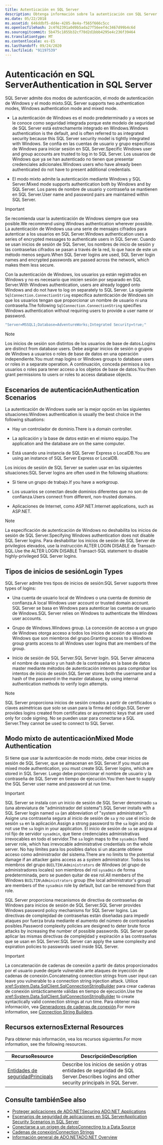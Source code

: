 ```yaml
---
title: Autenticación en SQL Server
description: Obtenga información sobre la autenticación con SQL Server para ADO.NET, incluido el modo de autenticación de Windows y el modo mixto.
ms.date: 05/22/2018
ms.assetid: 646ddbf5-dd4e-4285-8e4a-f565f666c5cc
ms.openlocfilehash: 2c4f62391a0d9b5ada27f56eef4c3467d99b4c6d
ms.sourcegitcommit: 5b475c1855b32cf78d2d1bbb4295e4c236f39464
ms.translationtype: MT
ms.contentlocale: es-ES
ms.lasthandoff: 09/24/2020
ms.locfileid: "91197539"
---
```

# <a name="authentication-in-sql-server"></a><span data-ttu-id="c9c53-103">Autenticación en SQL Server</span><span class="sxs-lookup"><span data-stu-id="c9c53-103">Authentication in SQL Server</span></span>

<span data-ttu-id="c9c53-104">SQL Server admite dos modos de autenticación, el modo de autenticación de Windows y el modo mixto.</span><span class="sxs-lookup"><span data-stu-id="c9c53-104">SQL Server supports two authentication modes, Windows authentication mode and mixed mode.</span></span>  
  
- <span data-ttu-id="c9c53-105">La autenticación de Windows es el modo predeterminado y a veces se le conoce como seguridad integrada porque este modelo de seguridad de SQL Server está estrechamente integrado en Windows.</span><span class="sxs-lookup"><span data-stu-id="c9c53-105">Windows authentication is the default, and is often referred to as integrated security because this SQL Server security model is tightly integrated with Windows.</span></span> <span data-ttu-id="c9c53-106">Se confía en las cuentas de usuario y grupo específicas de Windows para iniciar sesión en SQL Server.</span><span class="sxs-lookup"><span data-stu-id="c9c53-106">Specific Windows user and group accounts are trusted to log in to SQL Server.</span></span> <span data-ttu-id="c9c53-107">Los usuarios de Windows que ya se han autenticado no tienen que presentar credenciales adicionales.</span><span class="sxs-lookup"><span data-stu-id="c9c53-107">Windows users who have already been authenticated do not have to present additional credentials.</span></span>  
  
- <span data-ttu-id="c9c53-108">El modo mixto admite la autenticación mediante Windows y SQL Server.</span><span class="sxs-lookup"><span data-stu-id="c9c53-108">Mixed mode supports authentication both by Windows and by SQL Server.</span></span> <span data-ttu-id="c9c53-109">Los pares de nombre de usuario y contraseña se mantienen en SQL Server.</span><span class="sxs-lookup"><span data-stu-id="c9c53-109">User name and password pairs are maintained within SQL Server.</span></span>  
  
> [!IMPORTANT]
> <span data-ttu-id="c9c53-110">Se recomienda usar la autenticación de Windows siempre que sea posible.</span><span class="sxs-lookup"><span data-stu-id="c9c53-110">We recommend using Windows authentication wherever possible.</span></span> <span data-ttu-id="c9c53-111">La autenticación de Windows usa una serie de mensajes cifrados para autenticar a los usuarios en SQL Server.</span><span class="sxs-lookup"><span data-stu-id="c9c53-111">Windows authentication uses a series of encrypted messages to authenticate users in SQL Server.</span></span> <span data-ttu-id="c9c53-112">Cuando se usan inicios de sesión de SQL Server, los nombres de inicio de sesión y las contraseñas cifrados se pasan a través de la red, lo que hace de este un método menos seguro.</span><span class="sxs-lookup"><span data-stu-id="c9c53-112">When SQL Server logins are used, SQL Server login names and encrypted passwords are passed across the network, which makes them less secure.</span></span>  
  
 <span data-ttu-id="c9c53-113">Con la autenticación de Windows, los usuarios ya están registrados en Windows y no es necesario que inicien sesión por separado en SQL Server.</span><span class="sxs-lookup"><span data-stu-id="c9c53-113">With Windows authentication, users are already logged onto Windows and do not have to log on separately to SQL Server.</span></span> <span data-ttu-id="c9c53-114">La siguiente `SqlConnection.ConnectionString` especifica autenticación de Windows sin que los usuarios tengan que proporcionar un nombre de usuario ni una contraseña.</span><span class="sxs-lookup"><span data-stu-id="c9c53-114">The following `SqlConnection.ConnectionString` specifies Windows authentication without requiring users to provide a user name or password.</span></span>  
  
```csharp  
"Server=MSSQL1;Database=AdventureWorks;Integrated Security=true;"
```  
  
> [!NOTE]
> <span data-ttu-id="c9c53-115">Los inicios de sesión son distintos de los usuarios de base de datos.</span><span class="sxs-lookup"><span data-stu-id="c9c53-115">Logins are distinct from database users.</span></span> <span data-ttu-id="c9c53-116">Debe asignar inicios de sesión o grupos de Windows a usuarios o roles de base de datos en una operación independiente.</span><span class="sxs-lookup"><span data-stu-id="c9c53-116">You must map logins or Windows groups to database users or roles in a separate operation.</span></span> <span data-ttu-id="c9c53-117">A continuación, conceda permisos a los usuarios o roles para tener acceso a los objetos de base de datos.</span><span class="sxs-lookup"><span data-stu-id="c9c53-117">You then grant permissions to users or roles to access database objects.</span></span>  
  
## <a name="authentication-scenarios"></a><span data-ttu-id="c9c53-118">Escenarios de autenticación</span><span class="sxs-lookup"><span data-stu-id="c9c53-118">Authentication Scenarios</span></span>  

 <span data-ttu-id="c9c53-119">La autenticación de Windows suele ser la mejor opción en las siguientes situaciones:</span><span class="sxs-lookup"><span data-stu-id="c9c53-119">Windows authentication is usually the best choice in the following situations:</span></span>  
  
- <span data-ttu-id="c9c53-120">Hay un controlador de dominio.</span><span class="sxs-lookup"><span data-stu-id="c9c53-120">There is a domain controller.</span></span>  
  
- <span data-ttu-id="c9c53-121">La aplicación y la base de datos están en el mismo equipo.</span><span class="sxs-lookup"><span data-stu-id="c9c53-121">The application and the database are on the same computer.</span></span>  
  
- <span data-ttu-id="c9c53-122">Está usando una instancia de SQL Server Express o LocalDB.</span><span class="sxs-lookup"><span data-stu-id="c9c53-122">You are using an instance of SQL Server Express or LocalDB.</span></span>  
  
 <span data-ttu-id="c9c53-123">Los inicios de sesión de SQL Server se suelen usar en las siguientes situaciones:</span><span class="sxs-lookup"><span data-stu-id="c9c53-123">SQL Server logins are often used in the following situations:</span></span>  
  
- <span data-ttu-id="c9c53-124">Si tiene un grupo de trabajo.</span><span class="sxs-lookup"><span data-stu-id="c9c53-124">If you have a workgroup.</span></span>  
  
- <span data-ttu-id="c9c53-125">Los usuarios se conectan desde dominios diferentes que no son de confianza.</span><span class="sxs-lookup"><span data-stu-id="c9c53-125">Users connect from different, non-trusted domains.</span></span>  
  
- <span data-ttu-id="c9c53-126">Aplicaciones de Internet, como ASP.NET.</span><span class="sxs-lookup"><span data-stu-id="c9c53-126">Internet applications, such as ASP.NET.</span></span>  
  
> [!NOTE]
> <span data-ttu-id="c9c53-127">La especificación de autenticación de Windows no deshabilita los inicios de sesión de SQL Server.</span><span class="sxs-lookup"><span data-stu-id="c9c53-127">Specifying Windows authentication does not disable SQL Server logins.</span></span> <span data-ttu-id="c9c53-128">Para deshabilitar los inicios de sesión de SQL Server de privilegios elevados, use la instrucción ALTER LOGIN DISABLE de Transact-SQL.</span><span class="sxs-lookup"><span data-stu-id="c9c53-128">Use the ALTER LOGIN DISABLE Transact-SQL statement to disable highly-privileged SQL Server logins.</span></span>  
  
## <a name="login-types"></a><span data-ttu-id="c9c53-129">Tipos de inicios de sesión</span><span class="sxs-lookup"><span data-stu-id="c9c53-129">Login Types</span></span>  

 <span data-ttu-id="c9c53-130">SQL Server admite tres tipos de inicios de sesión:</span><span class="sxs-lookup"><span data-stu-id="c9c53-130">SQL Server supports three types of logins:</span></span>  
  
- <span data-ttu-id="c9c53-131">Una cuenta de usuario local de Windows o una cuenta de dominio de confianza.</span><span class="sxs-lookup"><span data-stu-id="c9c53-131">A local Windows user account or trusted domain account.</span></span> <span data-ttu-id="c9c53-132">SQL Server se basa en Windows para autenticar las cuentas de usuario de Windows.</span><span class="sxs-lookup"><span data-stu-id="c9c53-132">SQL Server relies on Windows to authenticate the Windows user accounts.</span></span>  
  
- <span data-ttu-id="c9c53-133">Grupo de Windows.</span><span class="sxs-lookup"><span data-stu-id="c9c53-133">Windows group.</span></span> <span data-ttu-id="c9c53-134">La concesión de acceso a un grupo de Windows otorga acceso a todos los inicios de sesión de usuario de Windows que son miembros del grupo.</span><span class="sxs-lookup"><span data-stu-id="c9c53-134">Granting access to a Windows group grants access to all Windows user logins that are members of the group.</span></span>  
  
- <span data-ttu-id="c9c53-135">Inicio de sesión de SQL Server.</span><span class="sxs-lookup"><span data-stu-id="c9c53-135">SQL Server login.</span></span> <span data-ttu-id="c9c53-136">SQL Server almacena el nombre de usuario y un hash de la contraseña en la base de datos master mediante métodos de autenticación internos para comprobar los intentos de inicio de sesión.</span><span class="sxs-lookup"><span data-stu-id="c9c53-136">SQL Server stores both the username and a hash of the password in the master database, by using internal authentication methods to verify login attempts.</span></span>  
  
> [!NOTE]
> <span data-ttu-id="c9c53-137">SQL Server proporciona inicios de sesión creados a partir de certificados o claves asimétricas que solo se usan para la firma del código.</span><span class="sxs-lookup"><span data-stu-id="c9c53-137">SQL Server provides logins created from certificates or asymmetric keys that are used only for code signing.</span></span> <span data-ttu-id="c9c53-138">No se pueden usar para conectarse a SQL Server.</span><span class="sxs-lookup"><span data-stu-id="c9c53-138">They cannot be used to connect to SQL Server.</span></span>  
  
## <a name="mixed-mode-authentication"></a><span data-ttu-id="c9c53-139">Modo mixto de autenticación</span><span class="sxs-lookup"><span data-stu-id="c9c53-139">Mixed Mode Authentication</span></span>  

 <span data-ttu-id="c9c53-140">Si tiene que usar la autenticación de modo mixto, debe crear inicios de sesión de SQL Server, que se almacenan en SQL Server.</span><span class="sxs-lookup"><span data-stu-id="c9c53-140">If you must use mixed mode authentication, you must create SQL Server logins, which are stored in SQL Server.</span></span> <span data-ttu-id="c9c53-141">Luego debe proporcionar el nombre de usuario y la contraseña de SQL Server en tiempo de ejecución.</span><span class="sxs-lookup"><span data-stu-id="c9c53-141">You then have to supply the SQL Server user name and password at run time.</span></span>  
  
> [!IMPORTANT]
> <span data-ttu-id="c9c53-142">SQL Server se instala con un inicio de sesión de SQL Server denominado `sa` (una abreviatura de "administrador del sistema").</span><span class="sxs-lookup"><span data-stu-id="c9c53-142">SQL Server installs with a SQL Server login named `sa` (an abbreviation of "system administrator").</span></span> <span data-ttu-id="c9c53-143">Asigne una contraseña segura al inicio de sesión de `sa` y no use el inicio de sesión `sa` en la aplicación.</span><span class="sxs-lookup"><span data-stu-id="c9c53-143">Assign a strong password to the `sa` login and do not use the `sa` login in your application.</span></span> <span data-ttu-id="c9c53-144">El inicio de sesión de `sa` se asigna al rol fijo de servidor `sysadmin`, que tiene credenciales administrativas irrevocables en todo el servidor.</span><span class="sxs-lookup"><span data-stu-id="c9c53-144">The `sa` login maps to the `sysadmin` fixed server role, which has irrevocable administrative credentials on the whole server.</span></span> <span data-ttu-id="c9c53-145">No hay límites para los posibles daños si un atacante obtiene acceso como administrador del sistema.</span><span class="sxs-lookup"><span data-stu-id="c9c53-145">There are no limits to the potential damage if an attacker gains access as a system administrator.</span></span> <span data-ttu-id="c9c53-146">Todos los miembros del grupo `BUILTIN\Administrators` de Windows (el grupo de administradores locales) son miembros del rol `sysadmin` de forma predeterminada, pero se pueden quitar de ese rol.</span><span class="sxs-lookup"><span data-stu-id="c9c53-146">All members of the Windows `BUILTIN\Administrators` group (the local administrator's group) are members of the `sysadmin` role by default, but can be removed from that role.</span></span>  
  
 <span data-ttu-id="c9c53-147">SQL Server proporciona mecanismos de directiva de contraseñas de Windows para inicios de sesión de SQL Server.</span><span class="sxs-lookup"><span data-stu-id="c9c53-147">SQL Server provides Windows password policy mechanisms for SQL Server logins.</span></span> <span data-ttu-id="c9c53-148">Las directivas de complejidad de contraseñas están diseñadas para impedir ataques por fuerza bruta mediante el aumento del número de contraseñas posibles.</span><span class="sxs-lookup"><span data-stu-id="c9c53-148">Password complexity policies are designed to deter brute force attacks by increasing the number of possible passwords.</span></span> <span data-ttu-id="c9c53-149">SQL Server puede aplicar las mismas directivas de complejidad y expiración a las contraseñas que se usan en SQL Server.</span><span class="sxs-lookup"><span data-stu-id="c9c53-149">SQL Server can apply the same complexity and expiration policies to passwords used inside SQL Server.</span></span>  
  
> [!IMPORTANT]
> <span data-ttu-id="c9c53-150">La concatenación de cadenas de conexión a partir de datos proporcionados por el usuario puede dejarle vulnerable ante ataques de inyección de cadenas de conexión.</span><span class="sxs-lookup"><span data-stu-id="c9c53-150">Concatenating connection strings from user input can leave you vulnerable to a connection string injection attack.</span></span> <span data-ttu-id="c9c53-151">Utilice <xref:System.Data.SqlClient.SqlConnectionStringBuilder> para crear cadenas de conexión sintácticamente válidas en tiempo de ejecución.</span><span class="sxs-lookup"><span data-stu-id="c9c53-151">Use the <xref:System.Data.SqlClient.SqlConnectionStringBuilder> to create syntactically valid connection strings at run time.</span></span> <span data-ttu-id="c9c53-152">Para obtener más información, vea [Generadores de cadenas de conexión](../connection-string-builders.md).</span><span class="sxs-lookup"><span data-stu-id="c9c53-152">For more information, see [Connection String Builders](../connection-string-builders.md).</span></span>  
  
## <a name="external-resources"></a><span data-ttu-id="c9c53-153">Recursos externos</span><span class="sxs-lookup"><span data-stu-id="c9c53-153">External Resources</span></span>  

 <span data-ttu-id="c9c53-154">Para obtener más información, vea los recursos siguientes.</span><span class="sxs-lookup"><span data-stu-id="c9c53-154">For more information, see the following resources.</span></span>  
  
|<span data-ttu-id="c9c53-155">Recurso</span><span class="sxs-lookup"><span data-stu-id="c9c53-155">Resource</span></span>|<span data-ttu-id="c9c53-156">Descripción</span><span class="sxs-lookup"><span data-stu-id="c9c53-156">Description</span></span>|  
|--------------|-----------------|  
|[<span data-ttu-id="c9c53-157">Entidades de seguridad</span><span class="sxs-lookup"><span data-stu-id="c9c53-157">Principals</span></span>](/sql/relational-databases/security/authentication-access/principals-database-engine)|<span data-ttu-id="c9c53-158">Describe los inicios de sesión y otras entidades de seguridad de SQL Server.</span><span class="sxs-lookup"><span data-stu-id="c9c53-158">Describes logins and other security principals in SQL Server.</span></span>|  
  
## <a name="see-also"></a><span data-ttu-id="c9c53-159">Consulte también</span><span class="sxs-lookup"><span data-stu-id="c9c53-159">See also</span></span>

- [<span data-ttu-id="c9c53-160">Proteger aplicaciones de ADO.NET</span><span class="sxs-lookup"><span data-stu-id="c9c53-160">Securing ADO.NET Applications</span></span>](../securing-ado-net-applications.md)
- [<span data-ttu-id="c9c53-161">Escenarios de seguridad de aplicaciones en SQL Server</span><span class="sxs-lookup"><span data-stu-id="c9c53-161">Application Security Scenarios in SQL Server</span></span>](application-security-scenarios-in-sql-server.md)
- [<span data-ttu-id="c9c53-162">Conectarse a un origen de datos</span><span class="sxs-lookup"><span data-stu-id="c9c53-162">Connecting to a Data Source</span></span>](../connecting-to-a-data-source.md)
- [<span data-ttu-id="c9c53-163">Cadenas de conexión</span><span class="sxs-lookup"><span data-stu-id="c9c53-163">Connection Strings</span></span>](../connection-strings.md)
- [<span data-ttu-id="c9c53-164">Información general de ADO.NET</span><span class="sxs-lookup"><span data-stu-id="c9c53-164">ADO.NET Overview</span></span>](../ado-net-overview.md)
